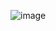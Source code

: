 ![image](https://user-images.githubusercontent.com/74417086/118269428-29abe980-b4d8-11eb-8584-4c660d21e2ce.png)
